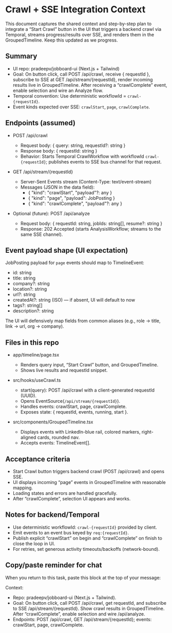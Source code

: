 # Crawl + SSE Integration Context

This document captures the shared context and step-by-step plan to integrate a “Start Crawl” button in the UI that triggers a backend crawl via Temporal, streams progress/results over SSE, and renders them in the GroupedTimeline. Keep this updated as we progress.

## Summary

- UI repo: pradeepv/jobboard-ui (Next.js + Tailwind)
- Goal: On button click, call POST /api/crawl, receive { requestId }, subscribe to SSE at GET /api/stream/{requestId}, render incoming results live in GroupedTimeline. After receiving a “crawlComplete” event, enable selection and wire an Analyze flow.
- Temporal convention: Use deterministic workflowId = `crawl-{requestId}`.
- Event kinds expected over SSE: `crawlStart`, `page`, `crawlComplete`.

## Endpoints (assumed)

- POST /api/crawl
  - Request body: { query: string, requestId?: string }
  - Response body: { requestId: string }
  - Behavior: Starts Temporal CrawlWorkflow with workflowId `crawl-{requestId}`; publishes events to SSE bus channel for that request.

- GET /api/stream/{requestId}
  - Server-Sent Events stream (Content-Type: text/event-stream)
  - Messages (JSON in the data field):
    - { "kind": "crawlStart", "payload"?: any }
    - { "kind": "page", "payload": JobPosting }
    - { "kind": "crawlComplete", "payload"?: any }

- Optional (future): POST /api/analyze
  - Request body: { requestId: string, jobIds: string[], resume?: string }
  - Response: 202 Accepted (starts AnalysisWorkflow; streams to the same SSE channel).

## Event payload shape (UI expectation)

JobPosting payload for `page` events should map to TimelineEvent:
- id: string
- title: string
- company?: string
- location?: string
- url?: string
- createdAt?: string (ISO) — if absent, UI will default to now
- tags?: string[]
- description?: string

The UI will defensively map fields from common aliases (e.g., role -> title, link -> url, org -> company).

## Files in this repo

- app/timeline/page.tsx
  - Renders query input, “Start Crawl” button, and GroupedTimeline.
  - Shows live results and requestId snippet.

- src/hooks/useCrawl.ts
  - start(query): POST /api/crawl with a client-generated requestId (UUID).
  - Opens EventSource(`/api/stream/{requestId}`).
  - Handles events: crawlStart, page, crawlComplete.
  - Exposes state: { requestId, events, running, start }.

- src/components/GroupedTimeline.tsx
  - Displays events with LinkedIn-blue rail, colored markers, right-aligned cards, rounded nav.
  - Accepts events: TimelineEvent[].


## Acceptance criteria

- Start Crawl button triggers backend crawl (POST /api/crawl) and opens SSE.
- UI displays incoming “page” events in GroupedTimeline with reasonable mapping.
- Loading states and errors are handled gracefully.
- After “crawlComplete”, selection UI appears and works.

## Notes for backend/Temporal

- Use deterministic workflowId: `crawl-{requestId}` provided by client.
- Emit events to an event bus keyed by `req:{requestId}`.
- Publish explicit “crawlStart” on begin and “crawlComplete” on finish to close the loop in UI.
- For retries, set generous activity timeouts/backoffs (network-bound).

## Copy/paste reminder for chat

When you return to this task, paste this block at the top of your message:

Context:

- Repo: pradeepv/jobboard-ui (Next.js + Tailwind).
- Goal: On button click, call POST /api/crawl, get requestId, and subscribe to SSE /api/stream/{requestId}. Show crawl results in GroupedTimeline. After “crawlComplete”, enable selection and wire /api/analyze.
- Endpoints: POST /api/crawl, GET /api/stream/{requestId}; events: crawlStart, page, crawlComplete.

